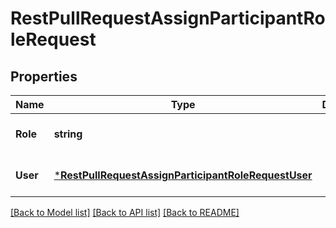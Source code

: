 # RestPullRequestAssignParticipantRoleRequest

## Properties
Name | Type | Description | Notes
------------ | ------------- | ------------- | -------------
**Role** | **string** |  | [optional] [default to null]
**User** | [***RestPullRequestAssignParticipantRoleRequestUser**](RestPullRequestAssignParticipantRoleRequest_user.md) |  | [optional] [default to null]

[[Back to Model list]](../README.md#documentation-for-models) [[Back to API list]](../README.md#documentation-for-api-endpoints) [[Back to README]](../README.md)

